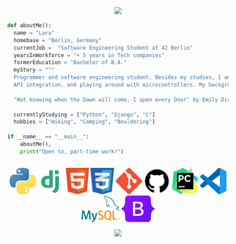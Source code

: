 <p align="center">
<img src="https://capsule-render.vercel.app/api?type=transparent&height=150&color=gradient&text=Hello%20there!%20%20&textBg=true&section=header&fontSize=50">
</p>


```python
def aboutMe():
  name = "Lara"
  homebase = "Berlin, Germany"
  currentJob =  "Software Engineering Student at 42 Berlin"
  yearsInWorkforce = "+ 5 years in Tech companies"
  formerEducation = "Bachelor of B.A."
  myStory = """ 
  Programmer and software engineering student. Besides my studies, I am learning automation testing, web development, OOP, databases,
  API integration, and playing around with microcontrollers. My background is in people management and recruitment.

  ‘Not knowing when the Dawn will come, I open every Door’ by Emily Dickinson' """

  currentlyStudying = ["Python", "Django", "C"]
  hobbies = ["Hiking", "Camping", "Bouldering"]

if __name__ == "__main__":
    aboutMe(),
    print("Open to, part-time work!")

```

<h2 align="center">  </h2> 
<p align="center">
<a><img height="60" src="images/python-programming-language-icon.png" </a>
<a><img height="60" src="images/django-icon.png" </a>
<a><img height="60" src="images/html-icon.png" </a>
<a><img height="60" src="images/css-icon.png" </a>
<a><img height="60" src="images/git-icon.png" </a>
<a><img height="60" src="images/github-icon.png" </a>
<a><img height="60" src="images/pycharm-icon.png" </a>
<a><img height="60" src="images/visual-studio-code-icon.png"</a>
<a><img height="60" src="images/mysql-icon.png" </a>
<a><img height="60" src="images/bootstrap-5-logo-icon.png" </a>

<br>
<p align="center">
<a><img src="https://holopin.me/larakraemer"</a>
